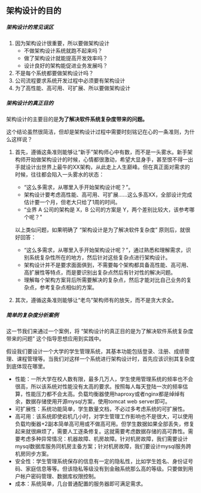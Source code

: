 ## 架构设计的目的

##### 架构设计的常见误区

1. 因为架构设计很重要，所以要做架构设计
   - 不做架构设计系统就跑不起来吗？
   - 做了架构设计就能提高开发效率吗？
   - 设计良好的架构能促进业务发展吗？
2. 不是每个系统都要做架构设计吗？
3. 公司流程要求系统开发过程中必须要有架构设计
4. 为了高性能、高可用、可扩展、所以要做架构设计

##### 架构设计的真正目的

架构设计的主要目的是**为了解决软件系统复杂度带来的问题。**

这个结论虽然很简洁，但却是架构设计过程中需要时刻铭记在心的一条准则，为什么这样说？

1. 首先，遵循这条准则能够让“新手”架构师心中有数，而不是一头雾水。新手架构师开始做架构设计的时候，心情都很激动，希望大显身手，甚至恨不得一出手就设计出世界上最牛的XX架构，从此走上人生巅峰。但在真正面对需求的时候，往往都会陷入一头雾水的状态：

   - “这么多需求，从哪里入手开始架构设计呢？”。
   - 架构设计要考虑高性能、高可用、可扩展……这么多高XX，全部设计完成估计要一个月，但老大只给了1周的时间。
   - “业界 A 公司的架构是 X，B 公司的方案是 Y，两个差别比较大，该参考哪个呢？”

   以上类似问题，如果明确了 “架构设计是为了解决软件复杂度” 原则后，就很好回答：

   - “这么多需求，从哪里入手开始架构设计呢？”，通过熟悉和理解需求，识别系统复杂性所在的地方，然后针对这些复杂点进行架构设计。
   - 架构设计并不是要求面面俱到，不需要每个架构都具备高性能、高可用、高扩展性等特点，而是要识别出复杂点然后有针对性的解决问题。
   - 理解每个架构方案背后所需要解决的复杂点，然后才能对比自己业务的复杂点，参考复杂点相似的方案。

2. 其次，遵循这条准则能够让“老鸟”架构师有的放矢，而不是贪大求全。

##### 简单的复杂度分析案例

这一节我们来通过一个案例，将 “架构设计的真正目的是为了解决软件系统复杂度带来的问题” 这个指导思想应用到实践中。

假设我们要设计一个大学的学生管理系统，其基本功能包括登录、注册、成绩管理、课程管理等。当我们对这样一个系统进行架构设计时，首先应该识别其复杂度到底体现在哪里。

- 性能：一所大学在校人数有限，最多几万人，学生使用管理系统的频率也不会很高，所以该系统对性能没有太高的要求。按照每人每天登陆一次的频率估算，性能压力都不会太高。负载均衡器使用haproxy或者nginx都是绰绰有余，数据存储使用开源mysql方案，使用tomcat web server即可。
- 可扩展性：系统功能简单，学生数量文档，不必过多考虑系统的可扩展性。
- 高可用：该系统即使宕机几小时，对学生管理工作影响也不是很大，可以使用负载均衡器+2副本简单高可用或不做高可用。但学生数据如果全部丢失，修复起来就很麻烦了，需要人工逐条修复。这就需要考虑数据存储的高可靠性。需要考虑多种异常情况：机器故障、机房故障。针对机房故障，我们需要设计mysql数据库服务同机房主备方案；针对机房故障，我们要设计mysql服务跨机房同步方案。
- 安全性：学生管理系统保存的信息有一定的隐私性，比如学生姓名、身份证号码、家庭信息等等。但该隐私等级没有到金融系统那么高的等级。只要做到用户帐户密码管理、数据库权限控制。
- 成本：系统简单，几台普通配置的服务器即可满足需求。

